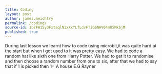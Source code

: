 ```yaml
---
title: Coding
layout: post
author: james.meichtry
permalink: /coding/
source-id: 1b7FW15yQFxtaqlN1xXxYLfLdvFTiGSNHV04mU5MkSjM
published: true
---
```

During last lesson we learnt how to code using microbit,it was quite hard at the start but when i got used to it was pretty easy. We had to code a random hat like sixth one from Harry Potter. We had to get it to randomise and then choose a random number from one to six, after that we had to say that if 1 is picked then 1= A house E.G Rayner

